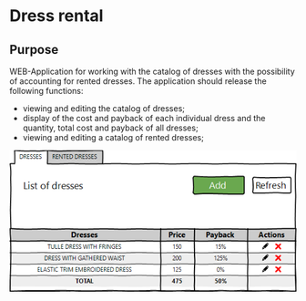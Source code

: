 # Dress rental
## Purpose

  WEB-Application for working with the catalog of dresses with the possibility of accounting for rented dresses.
  The application should release the following functions:
  * viewing and editing the catalog of dresses;
  * display of the cost and payback of each individual dress and the quantity, total cost and payback of all dresses;
  * viewing and editing a catalog of rented dresses;
  
![Image alt](https://github.com/carpeat/Test/raw/master/documentation/dresses.png)
